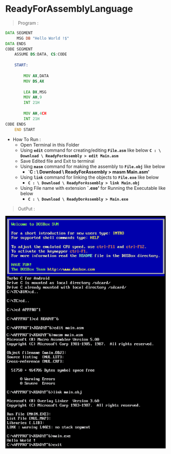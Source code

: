 # ReadyForAssemblyLanguage
> Program :
```asm
DATA SEGMENT
     MSG DB "Hello World !$"
DATA ENDS
CODE SEGMENT  
    ASSUME DS:DATA, CS:CODE
    
    START:
        
        MOV AX,DATA
        MOV DS,AX
        
        LEA DX,MSG
        MOV AH,9
        INT 21H
        
        MOV AH,4CH
        INT 21H
CODE ENDS
    END START
```
* How To Run :   
   * Open Terminal in this Folder
   * Using **`edit`** command for creating/editing **`File.asm`** like below
      **`C : \ Download \ ReadyForAssembly > edit Main.asm`**
   * Save Edited file and Exit to terminal
   * Using **`masm`** command for making the assembly to **`File.obj`** like below
      * **`C : \ Download \ ReadyForAssembly > masm Main.asm'**
   * Using **`link`** command for linking the objects to **`File.exe`** like below
      * **`C : \ Download \ ReadyForAssembly > link Main.obj`**
   * Using File name with extension **`.exe'** for Running the Executable like below
      * **`C : \ Download \ ReadyDorAssembly > Main.exe`**    

> OutPut :

![Output](/output/output.png)
